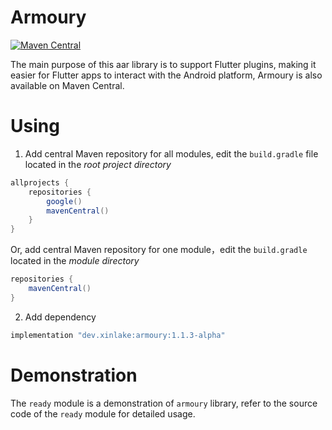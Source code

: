 # Armoury

[![Maven Central](https://img.shields.io/maven-central/v/dev.xinlake/armoury.svg?color=blue&style=flat-square)](https://search.maven.org/artifact/dev.xinlake/armoury)

The main purpose of this aar library is to support Flutter plugins, making it easier for Flutter
apps to interact with the Android platform, Armoury is also available on Maven Central.

# Using

1. Add central Maven repository for all modules, edit the `build.gradle` file located in the *root
   project directory*

``` gradle
allprojects {
    repositories {
        google()
        mavenCentral()
    }
}
```

Or, add central Maven repository for one module，edit the `build.gradle` located in the *module
directory*

``` gradle
repositories {
    mavenCentral()
}
```

2. Add dependency

``` gradle
implementation "dev.xinlake:armoury:1.1.3-alpha"
```

# Demonstration

The `ready` module is a demonstration of `armoury` library, refer to the source code of the `ready`
module for detailed usage.
